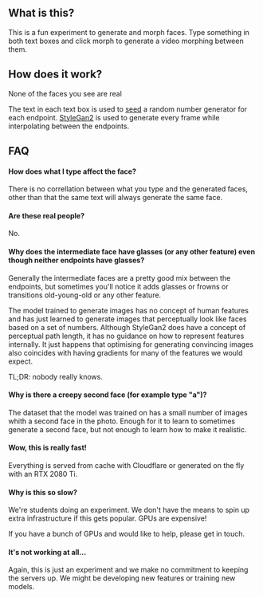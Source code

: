 ## What is this?
This is a fun experiment to generate and morph faces.
Type something in both text boxes and click morph to generate a video morphing between them.

## How does it work?
None of the faces you see are real

The text in each text box is used to [seed](https://en.wikipedia.org/wiki/Random_seed) a random number generator
for each endpoint. [StyleGan2](https://github.com/NVlabs/stylegan2) is used to generate every frame while interpolating
between the endpoints.

<!-- To make the start face, the text in the first text box is [hashed](https://en.wikipedia.org/wiki/Hash_function)
to essentially turn it into a large number. The hash value is then
used as the [seed](https://en.wikipedia.org/wiki/Random_seed) for a random number generator,
and a list of 512 pseudo-random numbers are generated.

[StyleGan2](https://github.com/NVlabs/stylegan2)
is used to generate all images.
Something about stylegan, checkface, interpolation, and a link to more detailed explaination
The more jargon and buzz words the better (not) -->

## FAQ

#### How does what I type affect the face?
There is no correllation between what you type and the generated faces, other than that the same text will always generate the same face.

#### Are these real people?
No. 

#### Why does the intermediate face have glasses (or any other feature) even though neither endpoints have glasses?
Generally the intermediate faces are a pretty good mix between the endpoints, but sometimes you'll notice it adds
glasses or frowns or transitions old-young-old or any other feature.

The model trained to generate images has no concept of human features and has just learned to generate images that
perceptually look like faces based on a set of numbers. Although StyleGan2 does have a concept of perceptual path length,
it has no guidance on how to represent features internally. It just happens that optimising for generating convincing images
also coincides with having gradients for many of the features we would expect.

TL;DR: nobody really knows.

#### Why is there a creepy second face (for example type "a")?
The dataset that the model was trained on has a small number of images whith a second face in the photo.
Enough for it to learn to sometimes generate a second face, but not enough to learn how to make it realistic.

#### Wow, this is really fast!
Everything is served from cache with Cloudflare or generated on the fly with an RTX 2080 Ti.

#### Why is this so slow?
We're students doing an experiment. We don't have the means to spin up extra infrastructure if this gets popular.
GPUs are expensive!

If you have a bunch of GPUs and would like to help, please get in touch.

#### It's not working at all...
Again, this is just an experiment and we make no commitment to keeping the servers up. We might be developing new features
or training new models. 